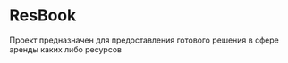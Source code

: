# ResBook
Проект предназначен для предоставления готового решения в сфере аренды каких либо ресурсов 
